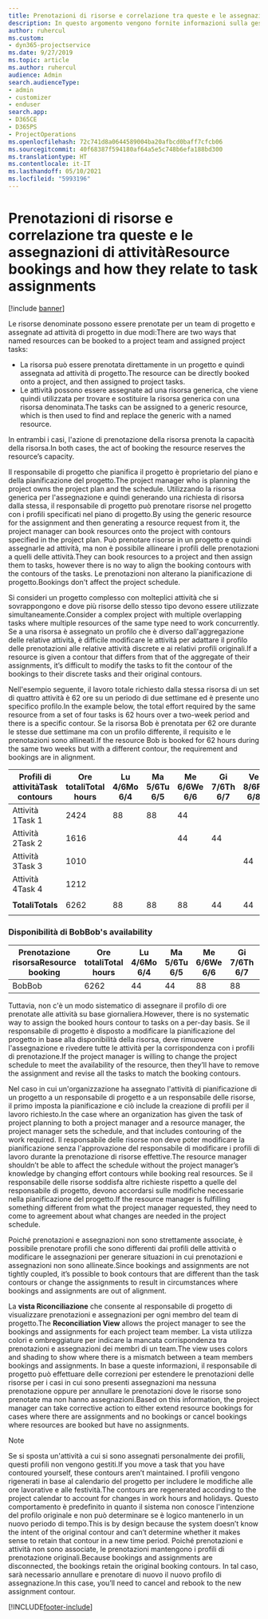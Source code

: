 ```yaml
---
title: Prenotazioni di risorse e correlazione tra queste e le assegnazioni di attività
description: In questo argomento vengono fornite informazioni sulla gestione di risorse denominate, prenotazioni di risorse e assegnazioni di attività e sulla correlazione tra le stesse.
author: ruhercul
ms.custom:
- dyn365-projectservice
ms.date: 9/27/2019
ms.topic: article
ms.author: ruhercul
audience: Admin
search.audienceType:
- admin
- customizer
- enduser
search.app:
- D365CE
- D365PS
- ProjectOperations
ms.openlocfilehash: 72c741d8a0644589004ba20afbcd0baff7cfcb06
ms.sourcegitcommit: 40f68387f594180af64a5e5c748b6efa188bd300
ms.translationtype: HT
ms.contentlocale: it-IT
ms.lasthandoff: 05/10/2021
ms.locfileid: "5993196"
---
```

# <a name="resource-bookings-and-how-they-relate-to-task-assignments"></a><span data-ttu-id="326fb-103">Prenotazioni di risorse e correlazione tra queste e le assegnazioni di attività</span><span class="sxs-lookup"><span data-stu-id="326fb-103">Resource bookings and how they relate to task assignments</span></span>

[!include [banner](../includes/psa-now-project-operations.md)]

<span data-ttu-id="326fb-104">Le risorse denominate possono essere prenotate per un team di progetto e assegnate ad attività di progetto in due modi:</span><span class="sxs-lookup"><span data-stu-id="326fb-104">There are two ways that named resources can be booked to a project team and assigned project tasks:</span></span>

- <span data-ttu-id="326fb-105">La risorsa può essere prenotata direttamente in un progetto e quindi assegnata ad attività di progetto.</span><span class="sxs-lookup"><span data-stu-id="326fb-105">The resource can be directly booked onto a project, and then assigned to project tasks.</span></span>
- <span data-ttu-id="326fb-106">Le attività possono essere assegnate ad una risorsa generica, che viene quindi utilizzata per trovare e sostituire la risorsa generica con una risorsa denominata.</span><span class="sxs-lookup"><span data-stu-id="326fb-106">The tasks can be assigned to a generic resource, which is then used to find and replace the generic with a named resource.</span></span> 

<span data-ttu-id="326fb-107">In entrambi i casi, l'azione di prenotazione della risorsa prenota la capacità della risorsa.</span><span class="sxs-lookup"><span data-stu-id="326fb-107">In both cases, the act of booking the resource reserves the resource’s capacity.</span></span>

<span data-ttu-id="326fb-108">Il responsabile di progetto che pianifica il progetto è proprietario del piano e della pianificazione del progetto.</span><span class="sxs-lookup"><span data-stu-id="326fb-108">The project manager who is planning the project owns the project plan and the schedule.</span></span> <span data-ttu-id="326fb-109">Utilizzando la risorsa generica per l'assegnazione e quindi generando una richiesta di risorsa dalla stessa, il responsabile di progetto può prenotare risorse nel progetto con i profili specificati nel piano di progetto.</span><span class="sxs-lookup"><span data-stu-id="326fb-109">By using the generic resource for the assignment and then generating a resource request from it, the project manager can book resources onto the project with contours specified in the project plan.</span></span> <span data-ttu-id="326fb-110">Può prenotare risorse in un progetto e quindi assegnarle ad attività, ma non è possibile allineare i profili delle prenotazioni a quelli delle attività.</span><span class="sxs-lookup"><span data-stu-id="326fb-110">They can book resources to a project and then assign them to tasks, however there is no way to align the booking contours with the contours of the tasks.</span></span> <span data-ttu-id="326fb-111">Le prenotazioni non alterano la pianificazione di progetto.</span><span class="sxs-lookup"><span data-stu-id="326fb-111">Bookings don't affect the project schedule.</span></span>

<span data-ttu-id="326fb-112">Si consideri un progetto complesso con molteplici attività che si sovrappongono e dove più risorse dello stesso tipo devono essere utilizzate simultaneamente.</span><span class="sxs-lookup"><span data-stu-id="326fb-112">Consider a complex project with multiple overlapping tasks where multiple resources of the same type need to work concurrently.</span></span> <span data-ttu-id="326fb-113">Se a una risorsa è assegnato un profilo che è diverso dall'aggregazione delle relative attività, è difficile modificare le attività per adattare il profilo delle prenotazioni alle relative attività discrete e ai relativi profili originali.</span><span class="sxs-lookup"><span data-stu-id="326fb-113">If a resource is given a contour that differs from that of the aggregate of their assignments, it’s difficult to modify the tasks to fit the contour of the bookings to their discrete tasks and their original contours.</span></span>

<span data-ttu-id="326fb-114">Nell'esempio seguente, il lavoro totale richiesto dalla stessa risorsa di un set di quattro attività è 62 ore su un periodo di due settimane ed è presente uno specifico profilo.</span><span class="sxs-lookup"><span data-stu-id="326fb-114">In the example below, the total effort required by the same resource from a set of four tasks is 62 hours over a two-week period and there is a specific contour.</span></span> <span data-ttu-id="326fb-115">Se la risorsa Bob è prenotata per 62 ore durante le stesse due settimane ma con un profilo differente, il requisito e le prenotazioni sono allineati.</span><span class="sxs-lookup"><span data-stu-id="326fb-115">If the resource Bob is booked for 62 hours during the same two weeks but with a different contour, the requirement and bookings are in alignment.</span></span>

| <span data-ttu-id="326fb-116">**Profili di attività**</span><span class="sxs-lookup"><span data-stu-id="326fb-116">**Task contours**</span></span>    | <span data-ttu-id="326fb-117">**Ore totali**</span><span class="sxs-lookup"><span data-stu-id="326fb-117">**Total hours**</span></span> | <span data-ttu-id="326fb-118">Lu 4/6</span><span class="sxs-lookup"><span data-stu-id="326fb-118">Mo 6/4</span></span> | <span data-ttu-id="326fb-119">Ma 5/6</span><span class="sxs-lookup"><span data-stu-id="326fb-119">Tu 6/5</span></span> | <span data-ttu-id="326fb-120">Me 6/6</span><span class="sxs-lookup"><span data-stu-id="326fb-120">We 6/6</span></span> | <span data-ttu-id="326fb-121">Gi 7/6</span><span class="sxs-lookup"><span data-stu-id="326fb-121">Th 6/7</span></span> | <span data-ttu-id="326fb-122">Ve 8/6</span><span class="sxs-lookup"><span data-stu-id="326fb-122">Fr 6/8</span></span> | <span data-ttu-id="326fb-123">Sa 9/6</span><span class="sxs-lookup"><span data-stu-id="326fb-123">Sa 6/9</span></span> | <span data-ttu-id="326fb-124">Do 10/6</span><span class="sxs-lookup"><span data-stu-id="326fb-124">Su 6/10</span></span> | <span data-ttu-id="326fb-125">Lu 11/6</span><span class="sxs-lookup"><span data-stu-id="326fb-125">Mo 6/11</span></span> | <span data-ttu-id="326fb-126">Ma 12/6</span><span class="sxs-lookup"><span data-stu-id="326fb-126">Tu 6/12</span></span> | <span data-ttu-id="326fb-127">Me 13/6</span><span class="sxs-lookup"><span data-stu-id="326fb-127">We 6/13</span></span> | <span data-ttu-id="326fb-128">Gi 14/6</span><span class="sxs-lookup"><span data-stu-id="326fb-128">Th 6/14</span></span> | <span data-ttu-id="326fb-129">Ve 15/6</span><span class="sxs-lookup"><span data-stu-id="326fb-129">Fr 6/15</span></span> |
|----------------------|-----------------|--------|--------|--------|--------|--------|--------|---------|---------|---------|---------|---------|---------|
| <span data-ttu-id="326fb-130">Attività 1</span><span class="sxs-lookup"><span data-stu-id="326fb-130">Task 1</span></span>               | <span data-ttu-id="326fb-131">24</span><span class="sxs-lookup"><span data-stu-id="326fb-131">24</span></span>              | <span data-ttu-id="326fb-132">8</span><span class="sxs-lookup"><span data-stu-id="326fb-132">8</span></span>      | <span data-ttu-id="326fb-133">8</span><span class="sxs-lookup"><span data-stu-id="326fb-133">8</span></span>      | <span data-ttu-id="326fb-134">4</span><span class="sxs-lookup"><span data-stu-id="326fb-134">4</span></span>      |        |        |        |         |         |         | <span data-ttu-id="326fb-135">4</span><span class="sxs-lookup"><span data-stu-id="326fb-135">4</span></span>       |         |         |
| <span data-ttu-id="326fb-136">Attività 2</span><span class="sxs-lookup"><span data-stu-id="326fb-136">Task 2</span></span>               | <span data-ttu-id="326fb-137">16</span><span class="sxs-lookup"><span data-stu-id="326fb-137">16</span></span>              |        |        | <span data-ttu-id="326fb-138">4</span><span class="sxs-lookup"><span data-stu-id="326fb-138">4</span></span>      | <span data-ttu-id="326fb-139">4</span><span class="sxs-lookup"><span data-stu-id="326fb-139">4</span></span>      |        |        |         | <span data-ttu-id="326fb-140">8</span><span class="sxs-lookup"><span data-stu-id="326fb-140">8</span></span>       |         |         |         |         |
| <span data-ttu-id="326fb-141">Attività 3</span><span class="sxs-lookup"><span data-stu-id="326fb-141">Task 3</span></span>               | <span data-ttu-id="326fb-142">10</span><span class="sxs-lookup"><span data-stu-id="326fb-142">10</span></span>              |        |        |        |        | <span data-ttu-id="326fb-143">4</span><span class="sxs-lookup"><span data-stu-id="326fb-143">4</span></span>      |        |         |         | <span data-ttu-id="326fb-144">4</span><span class="sxs-lookup"><span data-stu-id="326fb-144">4</span></span>       |         | <span data-ttu-id="326fb-145">2</span><span class="sxs-lookup"><span data-stu-id="326fb-145">2</span></span>       |         |
| <span data-ttu-id="326fb-146">Attività 4</span><span class="sxs-lookup"><span data-stu-id="326fb-146">Task 4</span></span>               | <span data-ttu-id="326fb-147">12</span><span class="sxs-lookup"><span data-stu-id="326fb-147">12</span></span>              |        |        |        |        |        |        |         |         |         | <span data-ttu-id="326fb-148">4</span><span class="sxs-lookup"><span data-stu-id="326fb-148">4</span></span>       |         | <span data-ttu-id="326fb-149">8</span><span class="sxs-lookup"><span data-stu-id="326fb-149">8</span></span>       |
|                      |                 |        |        |        |        |        |        |         |         |         |         |         |         |
| <span data-ttu-id="326fb-150">**Totali**</span><span class="sxs-lookup"><span data-stu-id="326fb-150">**Totals**</span></span>           | <span data-ttu-id="326fb-151">62</span><span class="sxs-lookup"><span data-stu-id="326fb-151">62</span></span>              | <span data-ttu-id="326fb-152">8</span><span class="sxs-lookup"><span data-stu-id="326fb-152">8</span></span>      | <span data-ttu-id="326fb-153">8</span><span class="sxs-lookup"><span data-stu-id="326fb-153">8</span></span>      | <span data-ttu-id="326fb-154">8</span><span class="sxs-lookup"><span data-stu-id="326fb-154">8</span></span>      | <span data-ttu-id="326fb-155">4</span><span class="sxs-lookup"><span data-stu-id="326fb-155">4</span></span>      | <span data-ttu-id="326fb-156">4</span><span class="sxs-lookup"><span data-stu-id="326fb-156">4</span></span>      |        |         | <span data-ttu-id="326fb-157">8</span><span class="sxs-lookup"><span data-stu-id="326fb-157">8</span></span>       | <span data-ttu-id="326fb-158">4</span><span class="sxs-lookup"><span data-stu-id="326fb-158">4</span></span>       | <span data-ttu-id="326fb-159">8</span><span class="sxs-lookup"><span data-stu-id="326fb-159">8</span></span>       | <span data-ttu-id="326fb-160">2</span><span class="sxs-lookup"><span data-stu-id="326fb-160">2</span></span>       | <span data-ttu-id="326fb-161">8</span><span class="sxs-lookup"><span data-stu-id="326fb-161">8</span></span>       |
|                      |                 |        |        |        |        |        |        |         |         |         |         |

### <a name="bobs-availability"></a><span data-ttu-id="326fb-162">Disponibilità di Bob</span><span class="sxs-lookup"><span data-stu-id="326fb-162">Bob's availability</span></span>
| <span data-ttu-id="326fb-163">**Prenotazione risorsa**</span><span class="sxs-lookup"><span data-stu-id="326fb-163">**Resource   booking**</span></span> | <span data-ttu-id="326fb-164">**Ore totali**</span><span class="sxs-lookup"><span data-stu-id="326fb-164">**Total hours**</span></span> | <span data-ttu-id="326fb-165">Lu 4/6</span><span class="sxs-lookup"><span data-stu-id="326fb-165">Mo 6/4</span></span> | <span data-ttu-id="326fb-166">Ma 5/6</span><span class="sxs-lookup"><span data-stu-id="326fb-166">Tu 6/5</span></span> | <span data-ttu-id="326fb-167">Me 6/6</span><span class="sxs-lookup"><span data-stu-id="326fb-167">We 6/6</span></span> | <span data-ttu-id="326fb-168">Gi 7/6</span><span class="sxs-lookup"><span data-stu-id="326fb-168">Th 6/7</span></span> | <span data-ttu-id="326fb-169">Ve 8/6</span><span class="sxs-lookup"><span data-stu-id="326fb-169">Fr 6/8</span></span> | <span data-ttu-id="326fb-170">Sa 9/6</span><span class="sxs-lookup"><span data-stu-id="326fb-170">Sa 6/9</span></span> | <span data-ttu-id="326fb-171">Do 10/6</span><span class="sxs-lookup"><span data-stu-id="326fb-171">Su 6/10</span></span> | <span data-ttu-id="326fb-172">Lu 11/6</span><span class="sxs-lookup"><span data-stu-id="326fb-172">Mo 6/11</span></span> | <span data-ttu-id="326fb-173">Ma 12/6</span><span class="sxs-lookup"><span data-stu-id="326fb-173">Tu 6/12</span></span> | <span data-ttu-id="326fb-174">Me 13/6</span><span class="sxs-lookup"><span data-stu-id="326fb-174">We 6/13</span></span> | <span data-ttu-id="326fb-175">Gi 14/6</span><span class="sxs-lookup"><span data-stu-id="326fb-175">Th 6/14</span></span> | <span data-ttu-id="326fb-176">Ve 15/6</span><span class="sxs-lookup"><span data-stu-id="326fb-176">Fr 6/15</span></span> |
|------------------------|-----------------|--------|--------|--------|--------|--------|--------|---------|---------|---------|---------|---------|---------|
| <span data-ttu-id="326fb-177">Bob</span><span class="sxs-lookup"><span data-stu-id="326fb-177">Bob</span></span>                    | <span data-ttu-id="326fb-178">62</span><span class="sxs-lookup"><span data-stu-id="326fb-178">62</span></span>              | <span data-ttu-id="326fb-179">4</span><span class="sxs-lookup"><span data-stu-id="326fb-179">4</span></span>      | <span data-ttu-id="326fb-180">4</span><span class="sxs-lookup"><span data-stu-id="326fb-180">4</span></span>      | <span data-ttu-id="326fb-181">8</span><span class="sxs-lookup"><span data-stu-id="326fb-181">8</span></span>      | <span data-ttu-id="326fb-182">8</span><span class="sxs-lookup"><span data-stu-id="326fb-182">8</span></span>      | <span data-ttu-id="326fb-183">8</span><span class="sxs-lookup"><span data-stu-id="326fb-183">8</span></span>      |        |         | <span data-ttu-id="326fb-184">4</span><span class="sxs-lookup"><span data-stu-id="326fb-184">4</span></span>       | <span data-ttu-id="326fb-185">4</span><span class="sxs-lookup"><span data-stu-id="326fb-185">4</span></span>       | <span data-ttu-id="326fb-186">8</span><span class="sxs-lookup"><span data-stu-id="326fb-186">8</span></span>       | <span data-ttu-id="326fb-187">8</span><span class="sxs-lookup"><span data-stu-id="326fb-187">8</span></span>       | <span data-ttu-id="326fb-188">6</span><span class="sxs-lookup"><span data-stu-id="326fb-188">6</span></span>       |

<span data-ttu-id="326fb-189">Tuttavia, non c'è un modo sistematico di assegnare il profilo di ore prenotate alle attività su base giornaliera.</span><span class="sxs-lookup"><span data-stu-id="326fb-189">However, there is no systematic way to assign the booked hours contour to tasks on a per-day basis.</span></span> <span data-ttu-id="326fb-190">Se il responsabile di progetto è disposto a modificare la pianificazione del progetto in base alla disponibilità della risorsa, deve rimuovere l'assegnazione e rivedere tutte le attività per la corrispondenza con i profili di prenotazione.</span><span class="sxs-lookup"><span data-stu-id="326fb-190">If the project manager is willing to change the project schedule to meet the availability of the resource, then they’ll have to remove the assignment and revise all the tasks to match the booking contours.</span></span>

<span data-ttu-id="326fb-191">Nel caso in cui un'organizzazione ha assegnato l'attività di pianificazione di un progetto a un responsabile di progetto e a un responsabile delle risorse, il primo imposta la pianificazione e ciò include la creazione di profili per il lavoro richiesto.</span><span class="sxs-lookup"><span data-stu-id="326fb-191">In the case where an organization has given the task of project planning to both a project manager and a resource manager, the project manager sets the schedule, and that includes contouring of the work required.</span></span> <span data-ttu-id="326fb-192">Il responsabile delle risorse non deve poter modificare la pianificazione senza l'approvazione del responsabile di modificare i profili di lavoro durante la prenotazione di risorse effettive.</span><span class="sxs-lookup"><span data-stu-id="326fb-192">The resource manager shouldn’t be able to affect the schedule without the project manager’s knowledge by changing effort contours while booking real resources.</span></span> <span data-ttu-id="326fb-193">Se il responsabile delle risorse soddisfa altre richieste rispetto a quelle del responsabile di progetto, devono accordarsi sulle modifiche necessarie nella pianificazione del progetto.</span><span class="sxs-lookup"><span data-stu-id="326fb-193">If the resource manager is fulfilling something different from what the project manager requested, they need to come to agreement about what changes are needed in the project schedule.</span></span>

<span data-ttu-id="326fb-194">Poiché prenotazioni e assegnazioni non sono strettamente associate, è possibile prenotare profili che sono differenti dai profili delle attività o modificare le assegnazioni per generare situazioni in cui prenotazioni e assegnazioni non sono allineate.</span><span class="sxs-lookup"><span data-stu-id="326fb-194">Since bookings and assignments are not tightly coupled, it’s possible to book contours that are different than the task contours or change the assignments to result in circumstances where bookings and assignments are out of alignment.</span></span>

<span data-ttu-id="326fb-195">La **vista Riconciliazione** che consente al responsabile di progetto di visualizzare prenotazioni e assegnazioni per ogni membro del team di progetto.</span><span class="sxs-lookup"><span data-stu-id="326fb-195">The **Reconciliation View** allows the project manager to see the bookings and assignments for each project team member.</span></span> <span data-ttu-id="326fb-196">La vista utilizza colori e ombreggiature per indicare la mancata corrispondenza tra prenotazioni e assegnazioni dei membri di un team.</span><span class="sxs-lookup"><span data-stu-id="326fb-196">The view uses colors and shading to show where there is a mismatch between a team members bookings and assignments.</span></span> <span data-ttu-id="326fb-197">In base a queste informazioni, il responsabile di progetto può effettuare delle correzioni per estendere le prenotazioni delle risorse per i casi in cui sono presenti assegnazioni ma nessuna prenotazione oppure per annullare le prenotazioni dove le risorse sono prenotate ma non hanno assegnazioni.</span><span class="sxs-lookup"><span data-stu-id="326fb-197">Based on this information, the project manager can take corrective action to either extend resource bookings for cases where there are assignments and no bookings or cancel bookings where resources are booked but have no assignments.</span></span>

> [!NOTE]
> <span data-ttu-id="326fb-198">Se si sposta un'attività a cui si sono assegnati personalmente dei profili, questi profili non vengono gestiti.</span><span class="sxs-lookup"><span data-stu-id="326fb-198">If you move a task that you have contoured yourself, these contours aren’t maintained.</span></span> <span data-ttu-id="326fb-199">I profili vengono rigenerati in base al calendario del progetto per includere le modifiche alle ore lavorative e alle festività.</span><span class="sxs-lookup"><span data-stu-id="326fb-199">The contours are regenerated according to the project calendar to account for changes in work hours and holidays.</span></span> <span data-ttu-id="326fb-200">Questo comportamento è predefinito in quanto il sistema non conosce l'intenzione del profilo originale e non può determinare se è logico mantenerlo in un nuovo periodo di tempo.</span><span class="sxs-lookup"><span data-stu-id="326fb-200">This is by design because the system doesn’t know the intent of the original contour and can’t determine whether it makes sense to retain that contour in a new time period.</span></span> <span data-ttu-id="326fb-201">Poiché prenotazioni e attività non sono associate, le prenotazioni mantengono i profili di prenotazione originali.</span><span class="sxs-lookup"><span data-stu-id="326fb-201">Because bookings and assignments are disconnected, the bookings retain the original booking contours.</span></span> <span data-ttu-id="326fb-202">In tal caso, sarà necessario annullare e prenotare di nuovo il nuovo profilo di assegnazione.</span><span class="sxs-lookup"><span data-stu-id="326fb-202">In this case, you’ll need to cancel and rebook to the new assignment contour.</span></span>



[!INCLUDE[footer-include](../includes/footer-banner.md)]